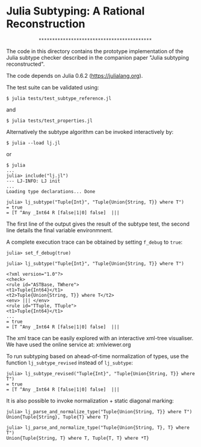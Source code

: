 #               Julia Subtyping: A Rational Reconstruction
                ******************************************

The code in this directory contains the prototype implementation of
the Julia subtype checker described in the companion paper "Julia
subtyping reconstructed".

The code depends on Julia 0.6.2 (https://julialang.org).

The test suite can be validated using:

    $ julia tests/test_subtype_reference.jl

and

    $ julia tests/test_properties.jl

Alternatively the subtype algorithm can be invoked interactively by:

    $ julia --load lj.jl
    
or

    $ julia
    ...
    julia> include("lj.jl")
    --- LJ-INFO: LJ init
    ...
    Loading type declarations... Done

    julia> lj_subtype("Tuple{Int}", "Tuple{Union{String, T}} where T")
    = true
    = [T ^Any _Int64 R [false|1|0] false]  ||| 

The first line of the output gives the result of the subtype test, the
second line details the final variable environmnent.

A complete execution trace can be obtained by setting `f_debug` to `true`:

    julia> set_f_debug(true)

    julia> lj_subtype("Tuple{Int}", "Tuple{Union{String, T}} where T")
    
    <?xml version="1.0"?>
    <check>
    <rule id="ASTBase, TWhere">
    <t1>Tuple{Int64}</t1>
    <t2>Tuple{Union{String, T}} where T</t2>
    <env> ||| </env>
    <rule id="TTuple, TTuple">
    <t1>Tuple{Int64}</t1>
    ...
    = true
    = [T ^Any _Int64 R [false|1|0] false]  |||

The xml trace can be easily explored with an interactive xml-tree
visualiser.  We have used the online service at: xmlviewer.org

To run subtyping based on ahead-of-time normalization of types,
use the function `lj_subtype_revised` instead of `lj_subtype`:

    julia> lj_subtype_revised("Tuple{Int}", "Tuple{Union{String, T}} where T")
    = true
    = [T ^Any _Int64 R [false|1|0] false]  |||

It is also possible to invoke normalization + static diagonal marking:

    julia> lj_parse_and_normalize_type("Tuple{Union{String, T}} where T")
    Union{Tuple{String}, Tuple{T} where T}
    
    julia> lj_parse_and_normalize_type("Tuple{Union{String, T}, T} where T")
    Union{Tuple{String, T} where T, Tuple{T, T} where *T}

